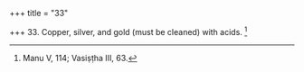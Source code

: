 +++
title = "33"

+++
33. Copper, silver, and gold (must be cleaned) with acids. [^17] 


[^17]:  Manu V, 114; Vasiṣṭha III, 63.
